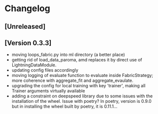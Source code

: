 # Changelog

## [Unreleased]

## [Version 0.3.3]

* moving loops_fabric.py into ml directory (a better place)
* getting rid of load_data_paroma, amd replaces it by direct use of LightningDataModule.
* updating config files accordingly
* moving logging of evaluate function to evaluate inside FabricStrategy; more coherence with aggregate_fit and aggregate_evaulate.
* upgrading the config for local training with key 'trainer', making all Trainer arguments virtually available 
* adding a constraint on deepspeed library due to some issues with the installation of the wheel. Issue with poetry? In poetry, version is 0.9.0 but in installing the wheel built by poetry, it is 0.11.1...